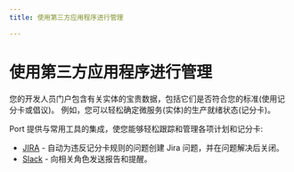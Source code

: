 ```yaml
---
title: 使用第三方应用程序进行管理

---
```


# 使用第三方应用程序进行管理

您的开发人员门户包含有关实体的宝贵数据，包括它们是否符合您的标准(使用记分卡或倡议)。 例如，您可以轻松确定微服务(实体)的生产就绪状态(记分卡)。

Port 提供与常用工具的集成，使您能够轻松跟踪和管理各项计划和记分卡: 

* [JIRA](/promote-scorecards/manage-using-3rd-party-apps/jira) - 自动为违反记分卡规则的问题创建 Jira 问题，并在问题解决后关闭。
* [Slack](/promote-scorecards/manage-using-3rd-party-apps/slack) - 向相关角色发送报告和提醒。
